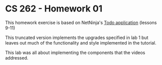 # CS 262 - Homework 01

This homework exercise is based on NetNinja's 
[Todo application](https://www.youtube.com/playlist?list=PL4cUxeGkcC9ixPU-QkScoRBVxtPPzVjrQ) 
(lessons 9-11)

This truncated version implements the upgrades specified in lab 1 but leaves out
much of the functionality and style implemented in the tutorial.

This lab was all about implementing the components that the videos addressed.

